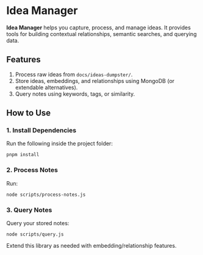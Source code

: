 # Idea Manager

**Idea Manager** helps you capture, process, and manage ideas. It provides tools for building contextual relationships, semantic searches, and querying data.

## Features
1. Process raw ideas from `docs/ideas-dumpster/`.
2. Store ideas, embeddings, and relationships using MongoDB (or extendable alternatives).
3. Query notes using keywords, tags, or similarity.

## How to Use
### 1. Install Dependencies
Run the following inside the project folder:
```
pnpm install
```

### 2. Process Notes
Run:
```
node scripts/process-notes.js
```

### 3. Query Notes
Query your stored notes:
```
node scripts/query.js
```

Extend this library as needed with embedding/relationship features.